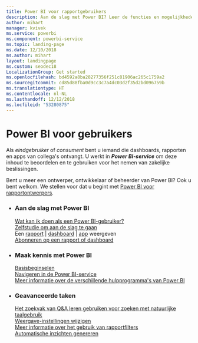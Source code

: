 ```yaml
---
title: Power BI voor rapportgebruikers
description: Aan de slag met Power BI? Leer de functies en mogelijkheden van Power BI kennen en zie wat u er als gebruiker of eindgebruiker van Power BI mee kunt doen.
author: mihart
manager: kvivek
ms.service: powerbi
ms.component: powerbi-service
ms.topic: landing-page
ms.date: 12/10/2018
ms.author: mihart
layout: landingpage
ms.custom: seodec18
LocalizationGroup: Get started
ms.openlocfilehash: bd4592a8ba28277356f251c81906ac265c1759a2
ms.sourcegitcommit: cd85d88fba0d9cc3c7a4dc03d2f35d2bd096759b
ms.translationtype: HT
ms.contentlocale: nl-NL
ms.lasthandoff: 12/12/2018
ms.locfileid: "53280875"
---
```

# <a name="power-bi-for-consumers"></a>Power BI voor gebruikers
Als *eindgebruiker* of *consument* bent u iemand die dashboards, rapporten en apps van collega's ontvangt. U werkt in ***Power BI-service*** om deze inhoud te beoordelen en te gebruiken voor het nemen van zakelijke beslissingen.

Bent u meer een ontwerper, ontwikkelaar of beheerder van Power BI? Ook u bent welkom. We stellen voor dat u begint met [Power BI voor rapportontwerpers](../power-bi-creator-landing.md).

<ul class="panelContent cardsF"> 
              <li> 
                             <div class="cardSize"> 
                                           <div class="cardPadding"> 
                                                          <div class="card"> 
                                                                        <div class="cardText"> 
                                                                                      <h3>Aan de slag met Power BI</h3> 
                                                                                      <p></p>
                                                                                            <a href="end-user-consumer.md">Wat kan ik doen als een Power BI-gebruiker?</a><br/> 
                                                                                            <a href="../service-get-started.md">Zelfstudie om aan de slag te gaan</a><br/>
Een <a href="end-user-report-open.md">rapport</a> | <a href="end-user-dashboard-open.md">dashboard</a> | <a href="end-user-apps.md">app</a> weergeven<br/> 
                                                                                            <!--<a href="end-user-collaborate.md">Collaborate</a><br/> -->
                                                                                            <a href="end-user-subscribe.md">Abonneren op een rapport of dashboard</a><br/> 
                                                                        </div> 
                                                          </div> 
                                           </div> 
                             </div> 
              </li>
              <li> 
                             <div class="cardSize"> 
                                           <div class="cardPadding"> 
                                                          <div class="card"> 
                                                                        <div class="cardText"> 
                                                                                      <h3>Maak kennis met Power BI</h3> 
                                                                                      <p></p>
                                                                                            <a href="end-user-basic-concepts.md">Basisbeginselen</a><br/>
                                                                                            <a href="end-user-experience.md">Navigeren in de Power BI-service</a><br/> 
                                                                                            <a href="../power-bi-overview.md">Meer informatie over de verschillende hulpprogramma's van Power BI</a><br/> 
                                                                                            <!--<a href="end-user-faq.md">FAQ: Frequently Asked Questions</a> -->
                                                                        </div> 
                                                          </div> 
                                           </div> 
                             </div> 
              </li>
              <li> 
                             <div class="cardSize"> 
                                           <div class="cardPadding"> 
                                                          <div class="card"> 
                                                                        <div class="cardText"> 
                                                                                      <h3>Geavanceerde taken</h3> 
                                                                                      <p></p>
                                                                                            <a href="end-user-q-and-a.md">Het zoekvak van Q&A leren gebruiken voor zoeken met natuurlijke taalgebruik</a><br/> 
                                                                                            <a href="end-user-focus.md">Weergave-instellingen wijzigen</a><br/> 
                                                                                            <a href="end-user-report-filter.md">Meer informatie over het gebruik van rapportfilters</a><br> 
                                                                                            <a href="end-user-insights.md">Automatische inzichten genereren</a><br/> 
                                                                        </div> 
                                                          </div> 
                                           </div> 
                             </div> 
              </li>
</ul>


